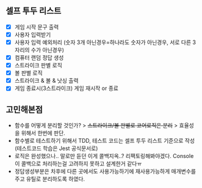 ## 셀프 투두 리스트

- [x] 게임 시작 문구 출력
- [x] 사용자 입력받기
- [x] 사용자 입력 예외처리 (숫자 3개 아닌경우=하나라도 숫자가 아닌경우, 서로 다른 3자리의 수가 아닌경우)
- [x] 컴퓨터 랜덤 정답 생성
- [x] 스트라이크 판별 로직
- [x] 볼 판별 로직
- [x] 스트라이크 & 볼 & 낫싱 출력
- [x] 게임 종료시(3스트라이크) 게임 재시작 or 종료

## 고민해본점

- 함수를 어떻게 분리할 것인가? > ~~스트라이크/볼 판별로 코어로직은 분리~~ > 효율성을 위해서 한번에 판단.
- 함수별로 테스트하기 위해서 TDD, 테스트 코드는 셀프 투두 리스트 기준으로 작성 (테스트코드 학습은 Jest 공식문서로)
- 로직은 완성했으나.. 말로만 듣던 이게 콜백지옥..? 리팩토링해봐야겠다. Console이 콜백으로 처리하는걸 고려하지 못하고 설계한거 같다ㅠ
- 정답생성부분은 차후에 다른 곳에서도 사용가능하기에 재사용가능하게 매개변수를 주고 유틸로 분리하도록 하였다.

